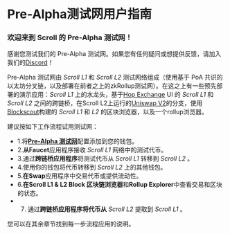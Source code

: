 # Pre-Alpha测试网用户指南

### 欢迎来到 Scroll 的 Pre-Alpha 测试网！

感谢您测试我们的 Pre-Alpha 测试网。如果您有任何疑问或想提供反馈，请加入我们的[Discord](https://discord.gg/s84eJSdFhn)！

Pre-Alpha 测试网由 *Scroll L1* 和 *Scroll L2* 测试网络组成（使用基于 PoA 共识的以太坊分叉链，以及部署在前者之上的zkRollup测试网）。在这之上有一些预先部署的演示应用：*Scroll L1* 上的水龙头，基于[Hop Exchange](https://hop.exchange/) UI 的 *Scroll L1* 和 *Scroll L2* 之间的跨链桥，在Scroll L2上运行的[Uniswap V2](https://uniswap.org/)的分支，使用[Blockscout](https://blockscout.com/)构建的 *Scroll L1* 和 *L2* 的区块浏览器，以及一个rollup浏览器。[](https://blockscout.com/)

建议按如下工作流程试用测试网：

-   1.将[**Pre-Alpha 测试网**](https://scroll.io/prealpha)配置添加到您的钱包。
-   2.**从Faucet**应用程序接收 *Scroll L1* 网络中的测试代币。
-   3.通过**跨链桥应用程序**将测试代币从 *Scroll L1* 转移到 *Scroll L2* 。
-   4.使用你的钱包将代币转移到 *Scroll L2* 上的其他钱包。
-   5.**在Swap**应用程序中交易代币或提供流动性。
-   6.**在Scroll L1 & L2 Block 区块链浏览器**和**Rollup Explorer**中查看交易和区块的状态。
-   7. 通过**跨链桥应用程序将代币从** *Scroll L2* 提取到 *Scroll L1* 。
    

您可以在其余章节找到每一步流程应用的说明。
